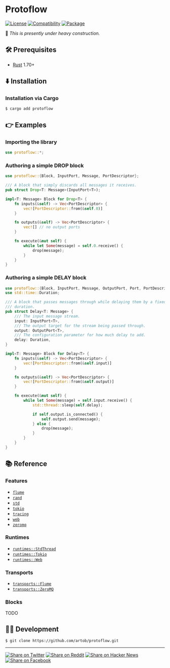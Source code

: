 # Protoflow

[![License](https://img.shields.io/badge/license-Public%20Domain-blue.svg)](https://unlicense.org)
[![Compatibility](https://img.shields.io/badge/rust-1.70%2B-blue)](https://rust-lang.org)
[![Package](https://img.shields.io/crates/v/protoflow)](https://crates.io/crates/protoflow)

🚧 _This is presently under heavy construction._

## 🛠️ Prerequisites

- [Rust](https://rust-lang.org) 1.70+

## ⬇️ Installation

### Installation via Cargo

```console
$ cargo add protoflow
```

## 👉 Examples

### Importing the library

```rust
use protoflow::*;
```

### Authoring a simple DROP block

```rust
use protoflow::{Block, InputPort, Message, PortDescriptor};

/// A block that simply discards all messages it receives.
pub struct Drop<T: Message>(InputPort<T>);

impl<T: Message> Block for Drop<T> {
    fn inputs(&self) -> Vec<PortDescriptor> {
        vec![PortDescriptor::from(&self.0)]
    }

    fn outputs(&self) -> Vec<PortDescriptor> {
        vec![] // no output ports
    }

    fn execute(&mut self) {
        while let Some(message) = self.0.receive() {
            drop(message);
        }
    }
}
```

### Authoring a simple DELAY block

```rust
use protoflow::{Block, InputPort, Message, OutputPort, Port, PortDescriptor};
use std::time::Duration;

/// A block that passes messages through while delaying them by a fixed
/// duration.
pub struct Delay<T: Message> {
    /// The input message stream.
    input: InputPort<T>,
    /// The output target for the stream being passed through.
    output: OutputPort<T>,
    /// The configuration parameter for how much delay to add.
    delay: Duration,
}

impl<T: Message> Block for Delay<T> {
    fn inputs(&self) -> Vec<PortDescriptor> {
        vec![PortDescriptor::from(&self.input)]
    }

    fn outputs(&self) -> Vec<PortDescriptor> {
        vec![PortDescriptor::from(&self.output)]
    }

    fn execute(&mut self) {
        while let Some(message) = self.input.receive() {
            std::thread::sleep(self.delay);

            if self.output.is_connected() {
                self.output.send(message);
            } else {
                drop(message);
            }
        }
    }
}
```

## 📚 Reference

### Features

- [`flume`](lib/protoflow/Cargo.toml)
- [`rand`](lib/protoflow/Cargo.toml)
- [`std`](lib/protoflow/Cargo.toml)
- [`tokio`](lib/protoflow/Cargo.toml)
- [`tracing`](lib/protoflow/Cargo.toml)
- [`web`](lib/protoflow/Cargo.toml)
- [`zeromq`](lib/protoflow/Cargo.toml)

### Runtimes

- [`runtimes::StdThread`](lib/protoflow/src/runtimes/std_thread.rs)
- [`runtimes::Tokio`](lib/protoflow/src/runtimes/tokio.rs)
- [`runtimes::Web`](lib/protoflow/src/runtimes/web.rs)

### Transports

- [`transports::Flume`](lib/protoflow/src/transports/flume.rs)
- [`transports::ZeroMQ`](lib/protoflow/src/transports/zeromq.rs)

### Blocks

TODO

## 👨‍💻 Development

```console
$ git clone https://github.com/artob/protoflow.git
```

- - -

[![Share on Twitter](https://img.shields.io/badge/share%20on-twitter-03A9F4?logo=twitter)](https://twitter.com/share?url=https://github.com/artob/protoflow&text=Protoflow)
[![Share on Reddit](https://img.shields.io/badge/share%20on-reddit-red?logo=reddit)](https://reddit.com/submit?url=https://github.com/artob/protoflow&title=Protoflow)
[![Share on Hacker News](https://img.shields.io/badge/share%20on-hacker%20news-orange?logo=ycombinator)](https://news.ycombinator.com/submitlink?u=https://github.com/artob/protoflow&t=Protoflow)
[![Share on Facebook](https://img.shields.io/badge/share%20on-facebook-1976D2?logo=facebook)](https://www.facebook.com/sharer/sharer.php?u=https://github.com/artob/protoflow)
